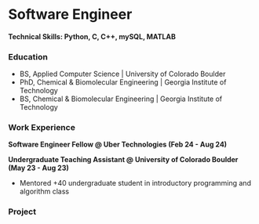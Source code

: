 # Software Engineer

#### Technical Skills: Python, C, C++, mySQL, MATLAB

### Education
- BS, Applied Computer Science | University of Colorado Boulder
- PhD, Chemical & Biomolecular Engineering | Georgia Institute of Technology
- BS, Chemical & Biomolecular Engineering | Georgia Institute of Technology

### Work Experience
**Software Engineer Fellow @ Uber Technologies (Feb 24 - Aug 24)**
 
**Undergraduate Teaching Assistant @ University of Colorado Boulder (May 23 - Aug 23)**
- Mentored +40 undergraduate student in introductory programming and algorithm class


### Project
